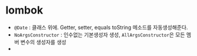 # lombok

- `@Date` : 클래스 위에. Getter, setter, equals toString 메소드를 자동생성해준다.
- `NoArgsConstructor` : 인수없는 기본생성자 생성, `AllArgsConstructor`은 모든 멤버 변수의 생성자를 생성
- 